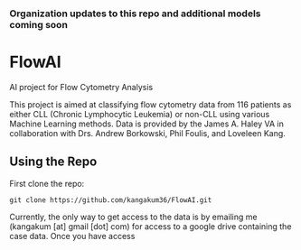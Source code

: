 ### Organization updates to this repo and additional models coming soon

# FlowAI
AI project for Flow Cytometry Analysis </br>

This project is aimed at classifying flow cytometry data from 116 patients as either CLL (Chronic Lymphocytic Leukemia) or non-CLL using various Machine Learning methods.  Data is provided by the James A. Haley VA in collaboration with Drs. Andrew Borkowski, Phil Foulis, and Loveleen Kang.</br>


## Using the Repo
First clone the repo:</br>
```
git clone https://github.com/kangakum36/FlowAI.git
```
Currently, the only way to get access to the data is by emailing me (kangakum [at] gmail [dot] com) for access to a google drive containing the case data.  Once you have access </br>
